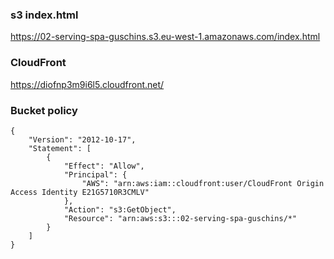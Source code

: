 ### s3 index.html
https://02-serving-spa-guschins.s3.eu-west-1.amazonaws.com/index.html

### CloudFront
https://diofnp3m9i6l5.cloudfront.net/

### Bucket policy
``````
{
    "Version": "2012-10-17",
    "Statement": [
        {
            "Effect": "Allow",
            "Principal": {
                "AWS": "arn:aws:iam::cloudfront:user/CloudFront Origin Access Identity E21G5710R3CMLV"
            },
            "Action": "s3:GetObject",
            "Resource": "arn:aws:s3:::02-serving-spa-guschins/*"
        }
    ]
}
